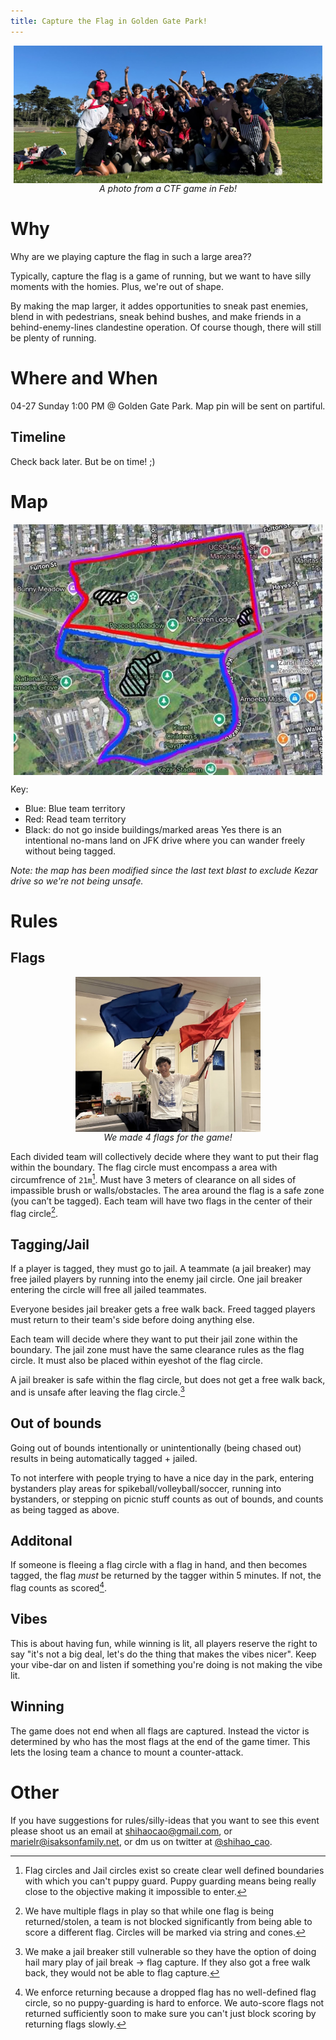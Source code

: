 ```yaml
---
title: Capture the Flag in Golden Gate Park!
---
```


<div style="display: flex; align-items: center;">
  <div style="flex: 1; display: flex; justify-content: center; max-width: 100%; margin: 0 5px;">
    <img src="images/CTF1.jpg"
         style="height: auto; max-width: 100%;">
  </div>
</div>
<div style="flex: 1; display: flex; text-align: center; justify-content: center; font-style: italic;">
A photo from a CTF game in Feb!</div>

# Why
Why are we playing capture the flag in such a large area??

Typically, capture the flag is a game of running, but we want to have silly moments with the homies. Plus, we're out of shape.

By making the map larger, it addes opportunities to sneak past enemies, blend in with pedestrians, sneak behind bushes, and make friends in a behind-enemy-lines clandestine operation. Of course though, there will still be plenty of running.

# Where and When

04-27 Sunday 1:00 PM @ Golden Gate Park. Map pin will be sent on partiful.

## Timeline

Check back later. But be on time! ;)

# Map

<div style="display: flex; align-items: center;">
  <div style="flex: 1; display: flex; justify-content: center; max-width: 100%; margin: 0 5px;">
    <img src="images/map2.jpg"
         style="height: auto; max-width: 100%;">
  </div>
</div>

Key:
- Blue: Blue team territory
- Red: Read team territory
- Black: do not go inside buildings/marked areas
Yes there is an intentional no-mans land on JFK drive where you can wander freely without being tagged.

_Note: the map has been modified since the last text blast to exclude Kezar drive so we're not being unsafe._

# Rules

## Flags

<div style="display: flex; align-items: center;">
  <div style="flex: 1; display: flex; justify-content: center; max-width: 100%; margin: 0 5px;">
    <img src="images/scao_flags.jpg"
         style="height: auto; max-width: 60%;">
  </div>
</div>
<div style="flex: 1; display: flex; text-align: center; justify-content: center; font-style: italic;">
We made 4 flags for the game!</div>


Each divided team will collectively decide where they want to put their flag within the boundary. The flag circle must encompass a area with circumfrence of `21m`[^2]. Must have 3 meters of clearance on all sides of impassible brush or walls/obstacles. The area around the flag is a safe zone (you can’t be tagged). Each team will have two flags in the center of their flag circle[^1].

## Tagging/Jail
If a player is tagged, they must go to jail. A teammate (a jail breaker) may free jailed players by running into the enemy jail circle. One jail breaker entering the circle will free all jailed teammates.

Everyone besides jail breaker gets a free walk back. Freed tagged players must return to their team's side before doing anything else.

Each team will decide where they want to put their jail zone within the boundary. The jail zone must have the same clearance rules as the flag circle. It must also be placed within eyeshot of the flag circle.

A jail breaker is safe within the flag circle, but does not get a free walk back, and is unsafe after leaving the flag circle.[^3]

## Out of bounds
Going out of bounds intentionally or unintentionally (being chased out) results in being automatically tagged + jailed.

To not interfere with people trying to have a nice day in the park, entering bystanders play areas for spikeball/volleyball/soccer, running into bystanders, or stepping on picnic stuff counts as out of bounds, and counts as being tagged as above.

## Additonal
If someone is fleeing a flag circle with a flag in hand, and then becomes tagged, the flag _must_ be returned by the tagger within 5 minutes. If not, the flag counts as scored[^4].

## Vibes
This is about having fun, while winning is lit, all players reserve the right to say "it's not a big deal, let's do the thing that makes the vibes nicer". Keep your vibe-dar on and listen if something you're doing is not making the vibe lit.

## Winning
The game does not end when all flags are captured. Instead the victor is determined by who has the most flags at the end of the game timer. This lets the losing team a chance to mount a counter-attack.

# Other

If you have suggestions for rules/silly-ideas that you want to see this event please shoot us an email at shihaocao@gmail.com, or marielr@isaksonfamily.net, or dm us on twitter at [@shihao_cao](https://x.com/shihao_cao).

[^1]: We have multiple flags in play so that while one flag is being returned/stolen, a team is not blocked significantly from being able to score a different flag. Circles will be marked via string and cones.
[^2]: Flag circles and Jail circles exist so create clear well defined boundaries with which you can't puppy guard. Puppy guarding means being really close to the objective making it impossible to enter.
[^3]: We make a jail breaker still vulnerable so they have the option of doing hail mary play of jail break -> flag capture. If they also got a free walk back, they would not be able to flag capture.
[^4]: We enforce returning because a dropped flag has no well-defined flag circle, so no puppy-guarding is hard to enforce. We auto-score flags not returned sufficiently soon to make sure you can't just block scoring by returning flags slowly.